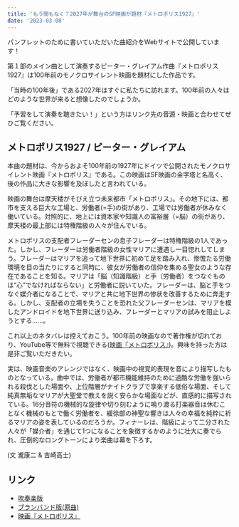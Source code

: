 ```yaml
---
title: 'もう間もなく？2027年が舞台のSF映画が題材『メトロポリス1927』'
date: '2023-03-08'
---
```


パンフレットのために書いていただいた曲紹介をWebサイトで公開しています！

第１部のメイン曲として演奏するピーター・グレイアム作曲『メトロポリス1927』は100年前のモノクロサイレント映画を題材にした作品です。

「当時の100年後」である2027年はすぐに私たちに訪れます。100年前の人々はどのような世界が来ると想像したのでしょうか。

「予習をして演奏を聴きたい！」という方はリンク先の音源・映画と合わせてぜひご覧ください。

## メトロポリス1927 / ピーター・グレイアム

本曲の題材は、今からおよそ100年前の1927年にドイツで公開されたモノクロサイレント映画『メトロポリス』である。この映画はSF映画の金字塔と名高く、後の作品に大きな影響を及ぼしたと言われている。

映画の舞台は摩天楼がそびえ立つ未来都市「メトロポリス」。その地下には、都市を支える巨大な工場と、労働者(=手)の街があり、工場では労働者が休みなく働いている。対照的に、地上には資本家や知識人の富裕層（=脳）の街があり、摩天楼の最上部には特権階級の人々が住んでいる。

メトロポリスの支配者フレーダーセンの息子フレーダーは特権階級の1人であった。しかし、フレーダーは労働者階級の女性マリアに遭遇し一目惚れしてしまう。フレーダーはマリアを追って地下世界に初めて足を踏み入れ、惨憺たる労働環境を目の当たりにすると同時に、彼女が労働者の信仰を集める聖女のような存在であることを知る。マリアは「脳（知識階級）と手（労働者）をつなぐものは“心”でなければならない」と労働者に説いていた。フレーダーは、脳と手をつなぐ媒介者になることで、マリアと共に地下世界の惨状を改善するために奔走する。しかし、支配者の立場を失うことを恐れた父フレーダーセンは、マリアを模したアンドロイドを地下世界に送り込み、フレーダーとマリアの試みを阻止しようとする......。

これ以上のネタバレは控えておこう。100年前の映画なので著作権が切れており、YouTube等で無料で視聴できる([映画『メトロポリス』](https://www.youtube.com/watch?v=Fe24e-WZmw0))。興味を持った方は是非ご覧いただきたい。

実は、映画音楽のアレンジではなく、映画中の視覚的表現を音により描写したものとなっている。曲中では、労働者が都市機能維持のために過酷な労働を強いられる殺伐とした場面や、上位階層がナイトクラブで享楽する低俗な場面、そして純真無垢なマリアが大聖堂で教えを説く安らかな場面などが、直感的に描写されている。16分音符の機械的な旋律や切り刻むように鳴り渡る打楽器音は休むことなく機械のもとで働く労働者を、緩徐部の神聖な響きは人々の幸福を純粋に祈るマリアの姿を表しているのだろうか。フィナーレは、階級によって二分された人々が「媒介者」を通じて1つになることを象徴するかのように壮大に奏でられ、圧倒的なロングトーンにより楽曲は幕を下ろす。 

(文 瀧康二 & 吉崎高士)

## リンク

- [吹奏楽版](https://www.youtube.com/watch?v=BF0TcSC8Fo0)
- [ブランバンド版(原曲)](https://www.youtube.com/watch?v=UmQ3uLadM-w)
- [映画『メトロポリス』](https://www.youtube.com/watch?v=Fe24e-WZmw0)


